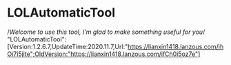 # LOLAutomaticTool
/*Welcome to use this tool, I'm glad to make something useful for you*/
"LOLAutomaticTool":[Version:1.2.6.7,UpdateTime:2020.11.7,Url:"https://lianxin1418.lanzous.com/ihOi7i5jite";OldVersion:"https://lianxin1418.lanzous.com/ifCh0i5oz7e"]
